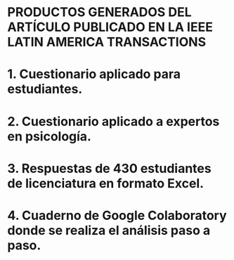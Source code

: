 # PRODUCTOS GENERADOS DEL ARTÍCULO PUBLICADO EN LA IEEE LATIN AMERICA TRANSACTIONS
# 1. Cuestionario aplicado para estudiantes.
# 2. Cuestionario aplicado a expertos en psicología.
# 3. Respuestas de 430 estudiantes de licenciatura en formato Excel.
# 4. Cuaderno de Google Colaboratory donde se realiza el análisis paso a paso.
